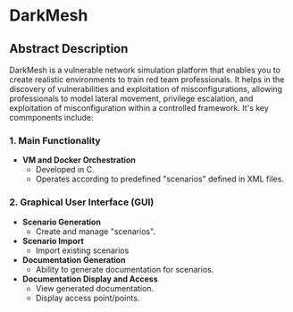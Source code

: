 # DarkMesh

## Abstract Description

DarkMesh is a vulnerable network simulation platform that enables you to create realistic environments to train red team professionals. It helps in the discovery of vulnerabilities and exploitation of misconfigurations, allowing professionals to model lateral movement, privilege escalation, and exploitation of misconfiguration within a controlled framework.
It's key commponents include:

### 1. Main Functionality
- **VM and Docker Orchestration**
  - Developed in C.
  - Operates according to predefined "scenarios" defined in XML files.

### 2. Graphical User Interface (GUI)
- **Scenario Generation**
  - Create and manage "scenarios".
- **Scenario Import**
  - Import existing scenarios
- **Documentation Generation**
  - Ability to generate documentation for scenarios.
- **Documentation Display and Access**
  - View generated documentation.
  - Display access point/points.
